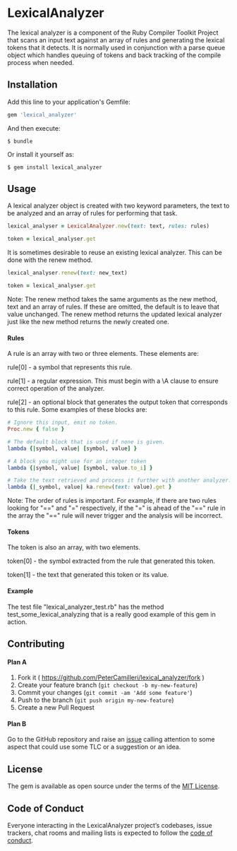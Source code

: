 # LexicalAnalyzer

The lexical analyzer is a component of the Ruby Compiler Toolkit Project that
scans an input text against an array of rules and generating the lexical
tokens that it detects. It is normally used in conjunction with a parse queue
object which handles queuing of tokens and back tracking of the compile process
when needed.

## Installation

Add this line to your application's Gemfile:

```ruby
gem 'lexical_analyzer'
```

And then execute:

    $ bundle

Or install it yourself as:

    $ gem install lexical_analyzer

## Usage

A lexical analyzer object is created with two keyword parameters, the text to
be analyzed and an array of rules for performing that task.

```ruby
lexical_analyser = LexicalAnalyzer.new(text: text, rules: rules)

token = lexical_analyser.get

```

It is sometimes desirable to reuse an existing lexical analyzer. This can be
done with the renew method.

```ruby
lexical_analyser.renew(text: new_text)

token = lexical_analyser.get

```

Note: The renew method takes the same arguments as the new method, text and an
array of rules. If these are omitted, the default is to leave that value
unchanged. The renew method returns the updated lexical analyzer just like the
new method returns the newly created one.

#### Rules

A rule is an array with two or three elements. These elements are:

rule[0] - a symbol that represents this rule.

rule[1] - a regular expression. This must begin with a \\A clause to ensure
correct operation of the analyzer.

rule[2] - an optional block that generates the output token that corresponds
to this rule. Some examples of these blocks are:

```ruby
# Ignore this input, emit no token.
Proc.new { false }

# The default block that is used if none is given.
lambda {|symbol, value| [symbol, value] }

# A block you might use for an integer token
lambda {|symbol, value| [symbol, value.to_i] }

# Take the text retrieved and process it further with another analyzer.
lambda {|_symbol, value| ka.renew(text: value).get }

```

Note: The order of rules is important. For example, if there are two rules
looking for "==" and "=" respectively, if the "=" is ahead of the "==" rule
in the array the "==" rule will never trigger and the analysis will be
incorrect.

#### Tokens

The token is also an array, with two elements.

token[0] - the symbol extracted from the rule that generated this token.

token[1] - the text that generated this token or its value.


#### Example

The test file "lexical_analyzer_test.rb" has the method
test_some_lexical_analyzing that is a really good example of this gem in
action.

## Contributing

#### Plan A

1. Fork it ( https://github.com/PeterCamilleri/lexical_analyzer/fork )
2. Create your feature branch (`git checkout -b my-new-feature`)
3. Commit your changes (`git commit -am 'Add some feature'`)
4. Push to the branch (`git push origin my-new-feature`)
5. Create a new Pull Request

#### Plan B

Go to the GitHub repository and raise an
[issue](https://github.com/PeterCamilleri/lexical_analyzer/issues)
 calling attention to some
aspect that could use some TLC or a suggestion or an idea.

## License

The gem is available as open source under the terms of the
[MIT License](./LICENSE.txt).

## Code of Conduct

Everyone interacting in the LexicalAnalyzer project’s codebases, issue
trackers, chat rooms and mailing lists is expected to follow the
[code of conduct](./CODE_OF_CONDUCT.md).
